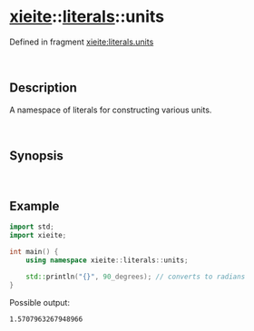 # [xieite](../../xieite.md)\:\:[literals](../../literals.md)\:\:units
Defined in fragment [xieite:literals.units](../../../src/literals/units.cpp)

&nbsp;

## Description
A namespace of literals for constructing various units.

&nbsp;

## Synopsis


&nbsp;

## Example
```cpp
import std;
import xieite;

int main() {
    using namespace xieite::literals::units;

    std::println("{}", 90_degrees); // converts to radians
}
```
Possible output:
```
1.5707963267948966
```
